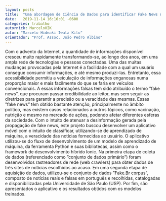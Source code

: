 ```yaml
---
layout: posts
title:  "Uma abordagem de Ciência de Dados para identificar Fake News no âmbito político"
date:   2019-11-14 16:16:01 -0600
categories: trabalho
autornick: MarceloHIK
autor: "Marcelo Hideaki Iwata Kito"
orientador: "Prof. Assoc. João Pedro Albino"
---
```

Com o advento da Internet, a quantidade de informações disponível cresceu muito rapidamente transformando-se, ao longo dos anos, em uma ampla rede de tecnologias e pessoas conectadas. Uma das muitas mudanças provocadas pela Internet é a facilidade com a qual um usuário consegue consumir informações, e até mesmo produzi-las. Entretanto, essa acessibilidade permitiu a veiculação de informações enganosas numa proporção maior e mais facilmente do que se faria em veículos convencionais. A essas informações falsas tem sido atribuído o termo ”fake news”, que procuram passar credibilidade ao leitor, mas sem seguir as diretrizes para garantir a precisão ou a veracidade das mesmas. Essas ”fake news” têm obtido bastante atenção, principalmente no âmbito político, mas existem casos relacionados a outros tópicos, como vacinação, nutrição e mesmo no mercado de ações, podendo afetar diferentes esferas da sociedade. Com o intuito de atenuar a desinformação gerada pela propagação de fake news, este projeto buscou desenvolver um aplicativo móvel com o intuito de classificar, utilizando-se de aprendizado de máquina, a veracidade das notícias fornecidas ao usuário. O aplicativo utilizou-se do fluxo de desenvolvimento de um modelo de aprendizado de máquina, da ferramenta Python e suas bibliotecas, assim como o framework de desenvolvimento híbrido Ionic. Na primeira etapa de coleta de dados (referenciado como ”conjunto de dados primário”) foram desenvolvidos rastreadores de rede (web crawlers) para obter dados de três sites de notícias escolhidos ao acaso. Em uma segunda etapa de aquisição de dados, utilizou-se o conjunto de dados ”Fake.Br corpus”, composto de notícias reais e falsas em português e recolhidas, catalogadas e disponibilizadas pela Universidade de São Paulo (USP). Por fim, são apresentados o aplicativo e os resultados obtidos com os modelos treinados.

